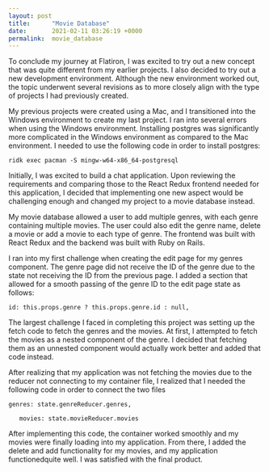 ```yaml
---
layout: post
title:      "Movie Database"
date:       2021-02-11 03:26:19 +0000
permalink:  movie_database
---
```


To conclude my journey at Flatiron, I was excited to try out a new concept that was quite different from my earlier projects.  I also decided to try out a new development environment.  Although the new environment worked out, the topic underwent several revisions as to more closely align with the type of projects I had previously created.  

My previous projects were created using a Mac, and I transitioned into the Windows environment to create my last project.  I ran into several errors when using the Windows environment.  Installing postgres was significantly more complicated in the Windows environment as compared to the Mac environment.  I needed to use the following code in order to install postgres:

`ridk exec pacman -S mingw-w64-x86_64-postgresql`


Initially, I was excited to build a chat application.  Upon reviewing the requirements and comparing those to the React Redux frontend needed for this application, I decided that implementing one new aspect would be challenging enough and changed my project to a movie database instead.

My movie database allowed a user to add multiple genres, with each genre containing multiple movies.  The user could also edit the genre name, delete a movie or add a movie to each type of genre.  The frontend was built with React Redux and the backend was built with Ruby on Rails.

I ran into my first challenge when creating the edit page for my genres component.  The genre page did not receive the ID of the genre due to the state not receiving the ID from the previous page.  I added a section that allowed for a smooth passing of the genre ID to the edit page state as follows:

`id: this.props.genre ? this.props.genre.id : null,`
 

The largest challenge I faced in completing this project was setting up the fetch code to fetch the genres and the movies.  At first, I attempted to fetch the movies as a nested component of the genre.  I decided that fetching them as an unnested component would actually work better and added that code instead.  

After realizing that my application was not fetching the movies due to the reducer not connecting to my container file, I realized that I needed the following code in order to connect the two files

```
genres: state.genreReducer.genres,

   movies: state.movieReducer.movies
```


After implementing this code, the container worked smoothly and my movies were finally loading into my application.  From there, I added the delete and add functionality for my movies, and my application functionedquite well.  I was satisfied with the final product.     
 

